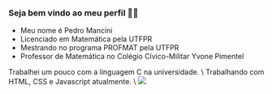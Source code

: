 ### Seja bem vindo ao meu perfil 👨‍🏫

- Meu nome é Pedro Mancini
- Licenciado em Matemática pela UTFPR
- Mestrando no programa PROFMAT pela UTFPR
- Professor de Matemática no Colégio Cívico-Militar Yvone Pimentel

Trabalhei um pouco com a linguagem C na universidade.
\\
Trabalhando com HTML, CSS e Javascript atualmente.
\\
![](https://media1.tenor.com/m/4ho5rKl9UtYAAAAd/dog-doggo.gif)
